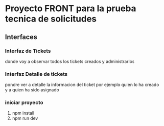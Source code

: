 # Proyecto FRONT para la prueba tecnica de solicitudes


## Interfaces

### Interfaz de Tickets
donde voy a observar todos los tickets creados y administrarlos

### Interfaz Detalle de tickets
pondre ver a detalle la informacion del ticket por ejemplo quien lo ha creado y a quien ha sido asignado


### iniciar proyecto

1.  npm install
2.  npm run dev